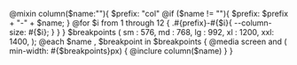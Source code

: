 @mixin column($name:""){
    $prefix: "col"
    @if ($name != ""){
        $prefix: $prefix + "-" + $name;
    }
    @for $i from 1 through 12 {
        .#{prefix}-#{$i}{
            --column-size: #{$i};
        }
    }
}
$breakpoints (
    sm : 576,
    md : 768,
    lg : 992,
    xl : 1200,
    xxl: 1400,
);
@each $name , $breakpoint in $breakpoints {
    @media screen and ( min-width: #{$breakpoints}px)
    {
        @inclure column($name)
        }
    }
    